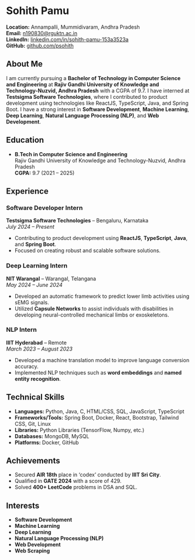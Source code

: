 # Sohith Pamu

**Location:** Annampalli, Mummidivaram, Andhra Pradesh  
**Email:** [n190830@rguktn.ac.in](mailto:n190830@rguktn.ac.in)  
**LinkedIn:** [linkedin.com/in/sohith-pamu-153a3523a](https://linkedin.com/in/sohith-pamu-153a3523a)  
**GitHub:** [github.com/psohith](https://github.com/psohith)  

## About Me

I am currently pursuing a **Bachelor of Technology in Computer Science and Engineering** at **Rajiv Gandhi University of Knowledge and Technology-Nuzvid, Andhra Pradesh** with a CGPA of 9.7. I have interned at **Testsigma Software Technologies**, where I contributed to product development using technologies like ReactJS, TypeScript, Java, and Spring Boot. I have a strong interest in **Software Development**, **Machine Learning**, **Deep Learning**, **Natural Language Processing (NLP)**, and **Web Development**.

## Education

- **B.Tech in Computer Science and Engineering**  
  Rajiv Gandhi University of Knowledge and Technology-Nuzvid, Andhra Pradesh  
  **CGPA:** 9.7 (2021 – 2025)

## Experience

### Software Developer Intern  
**Testsigma Software Technologies** – Bengaluru, Karnataka  
*July 2024 – Present*  
- Contributing to product development using **ReactJS**, **TypeScript**, **Java**, and **Spring Boot**.
- Focused on creating robust and scalable software solutions.

### Deep Learning Intern  
**NIT Warangal** – Warangal, Telangana  
*May 2024 – June 2024*  
- Developed an automatic framework to predict lower limb activities using sEMG signals.
- Utilized **Capsule Networks** to assist individuals with disabilities in developing neural-controlled mechanical limbs or exoskeletons.

### NLP Intern  
**IIIT Hyderabad** – Remote  
*March 2023 – August 2023*  
- Developed a machine translation model to improve language conversion accuracy.
- Implemented NLP techniques such as **word embeddings** and **named entity recognition**.


## Technical Skills

- **Languages:** Python, Java, C, HTML/CSS, SQL, JavaScript, TypeScript
- **Frameworks/Tools:** Spring Boot, Docker, React, Bootstrap, Tailwind CSS, Git, Linux
- **Libraries:** Python Libraries (TensorFlow, Numpy, etc.)
- **Databases:** MongoDB, MySQL
- **Platforms:** Docker, GitHub

## Achievements

- Secured **AIR 18th** place in ‘codex’ conducted by **IIIT Sri City**.
- Qualified in **GATE 2024** with a score of 429.
- Solved **400+ LeetCode** problems in DSA and SQL.

## Interests

- **Software Development**
- **Machine Learning**  
- **Deep Learning**  
- **Natural Language Processing (NLP)**  
- **Web Development**  
- **Web Scraping**  
